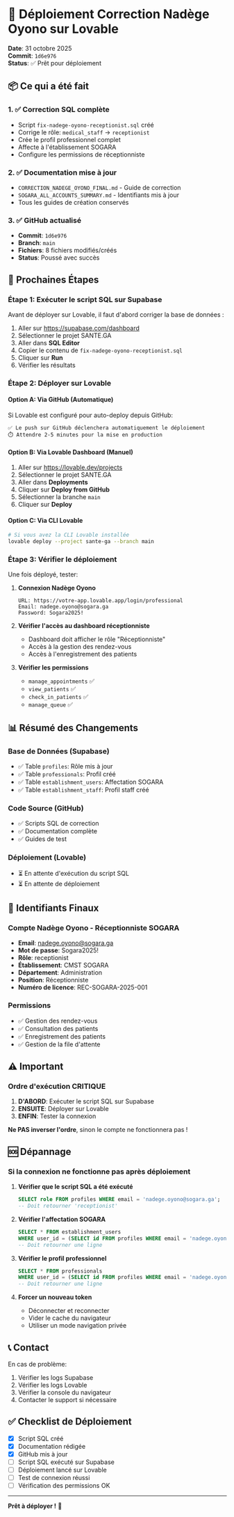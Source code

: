# 🚀 Déploiement Correction Nadège Oyono sur Lovable

**Date**: 31 octobre 2025  
**Commit**: `1d6e976`  
**Status**: ✅ Prêt pour déploiement

## 📦 Ce qui a été fait

### 1. ✅ Correction SQL complète
- Script `fix-nadege-oyono-receptionist.sql` créé
- Corrige le rôle: `medical_staff` → `receptionist`
- Crée le profil professionnel complet
- Affecte à l'établissement SOGARA
- Configure les permissions de réceptionniste

### 2. ✅ Documentation mise à jour
- `CORRECTION_NADEGE_OYONO_FINAL.md` - Guide de correction
- `SOGARA_ALL_ACCOUNTS_SUMMARY.md` - Identifiants mis à jour
- Tous les guides de création conservés

### 3. ✅ GitHub actualisé
- **Commit**: `1d6e976`
- **Branch**: `main`
- **Fichiers**: 8 fichiers modifiés/créés
- **Status**: Poussé avec succès

## 🎯 Prochaines Étapes

### Étape 1: Exécuter le script SQL sur Supabase

Avant de déployer sur Lovable, il faut d'abord corriger la base de données :

1. Aller sur https://supabase.com/dashboard
2. Sélectionner le projet SANTE.GA
3. Aller dans **SQL Editor**
4. Copier le contenu de `fix-nadege-oyono-receptionist.sql`
5. Cliquer sur **Run**
6. Vérifier les résultats

### Étape 2: Déployer sur Lovable

#### Option A: Via GitHub (Automatique)
Si Lovable est configuré pour auto-deploy depuis GitHub:
```
✅ Le push sur GitHub déclenchera automatiquement le déploiement
⏱️ Attendre 2-5 minutes pour la mise en production
```

#### Option B: Via Lovable Dashboard (Manuel)
1. Aller sur https://lovable.dev/projects
2. Sélectionner le projet SANTE.GA
3. Aller dans **Deployments**
4. Cliquer sur **Deploy from GitHub**
5. Sélectionner la branche `main`
6. Cliquer sur **Deploy**

#### Option C: Via CLI Lovable
```bash
# Si vous avez la CLI Lovable installée
lovable deploy --project sante-ga --branch main
```

### Étape 3: Vérifier le déploiement

Une fois déployé, tester:

1. **Connexion Nadège Oyono**
   ```
   URL: https://votre-app.lovable.app/login/professional
   Email: nadege.oyono@sogara.ga
   Password: Sogara2025!
   ```

2. **Vérifier l'accès au dashboard réceptionniste**
   - Dashboard doit afficher le rôle "Réceptionniste"
   - Accès à la gestion des rendez-vous
   - Accès à l'enregistrement des patients

3. **Vérifier les permissions**
   - `manage_appointments` ✅
   - `view_patients` ✅
   - `check_in_patients` ✅
   - `manage_queue` ✅

## 📊 Résumé des Changements

### Base de Données (Supabase)
- ✅ Table `profiles`: Rôle mis à jour
- ✅ Table `professionals`: Profil créé
- ✅ Table `establishment_users`: Affectation SOGARA
- ✅ Table `establishment_staff`: Profil staff créé

### Code Source (GitHub)
- ✅ Scripts SQL de correction
- ✅ Documentation complète
- ✅ Guides de test

### Déploiement (Lovable)
- ⏳ En attente d'exécution du script SQL
- ⏳ En attente de déploiement

## 🔐 Identifiants Finaux

### Compte Nadège Oyono - Réceptionniste SOGARA
- **Email**: nadege.oyono@sogara.ga
- **Mot de passe**: Sogara2025!
- **Rôle**: receptionist
- **Établissement**: CMST SOGARA
- **Département**: Administration
- **Position**: Réceptionniste
- **Numéro de licence**: REC-SOGARA-2025-001

### Permissions
- ✅ Gestion des rendez-vous
- ✅ Consultation des patients
- ✅ Enregistrement des patients
- ✅ Gestion de la file d'attente

## ⚠️ Important

### Ordre d'exécution CRITIQUE
1. **D'ABORD**: Exécuter le script SQL sur Supabase
2. **ENSUITE**: Déployer sur Lovable
3. **ENFIN**: Tester la connexion

**Ne PAS inverser l'ordre**, sinon le compte ne fonctionnera pas !

## 🆘 Dépannage

### Si la connexion ne fonctionne pas après déploiement

1. **Vérifier que le script SQL a été exécuté**
   ```sql
   SELECT role FROM profiles WHERE email = 'nadege.oyono@sogara.ga';
   -- Doit retourner 'receptionist'
   ```

2. **Vérifier l'affectation SOGARA**
   ```sql
   SELECT * FROM establishment_users 
   WHERE user_id = (SELECT id FROM profiles WHERE email = 'nadege.oyono@sogara.ga');
   -- Doit retourner une ligne
   ```

3. **Vérifier le profil professionnel**
   ```sql
   SELECT * FROM professionals 
   WHERE user_id = (SELECT id FROM profiles WHERE email = 'nadege.oyono@sogara.ga');
   -- Doit retourner une ligne
   ```

4. **Forcer un nouveau token**
   - Déconnecter et reconnecter
   - Vider le cache du navigateur
   - Utiliser un mode navigation privée

## 📞 Contact

En cas de problème:
1. Vérifier les logs Supabase
2. Vérifier les logs Lovable
3. Vérifier la console du navigateur
4. Contacter le support si nécessaire

## ✅ Checklist de Déploiement

- [x] Script SQL créé
- [x] Documentation rédigée
- [x] GitHub mis à jour
- [ ] Script SQL exécuté sur Supabase
- [ ] Déploiement lancé sur Lovable
- [ ] Test de connexion réussi
- [ ] Vérification des permissions OK

---

**Prêt à déployer !** 🚀

